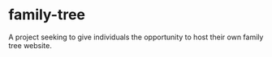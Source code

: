 # family-tree
A project seeking to give individuals the opportunity to host their own family tree website.
